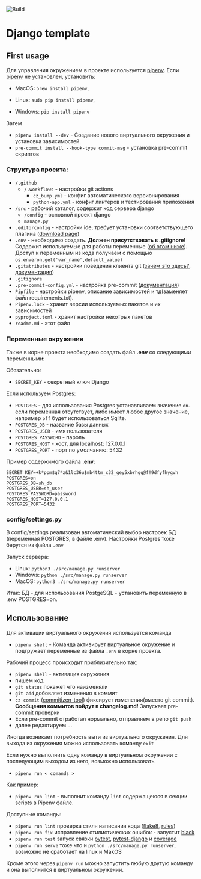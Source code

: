 ![Build](https://github.com/SemenovAV/django_core/workflows/Build/badge.svg)
# Django template

## First usage
Для управления окружением в проектe используется [pipenv](https://pipenv.pypa.io/en/latest/).
Если [pipenv](https://pipenv.pypa.io/en/latest/) не установлен, установить:

- MacOS: `brew install pipenv`,

- Linux: `sudo pip install pipenv`,

- Windows: `pip install pipenv`

Затем 
- `pipenv install --dev` - Создание нового виртуального окружения и установка зависимостей.
- `pre-commit install --hook-type commit-msg` -   установка pre-commit скриптов

### Структура проекта:

 - `/.github`
   - `/.workflows` - настройки git actions
     - `cz_bump.yml` - конфиг автоматического версионирования
     - `python-app.yml` - конфиг линтеров и тестирования приложения
 - `/src` - рабочий каталог, содержит код сервера django
   - `/config` - основной проект django 
   - `manage.py`  
 - `.editorconfig` - настройки ide, требует установки соответствующего плагина ([download page](https://editorconfig.org/#download))
 - `.env` - необходимо создать. **Должен присутствовать в .gitignore!** Содержит используемые для работы переменные ([об этом ниже](###переменные-окружения)).
   Доступ к переменным из кода получаем с помощью `os.enveron.get('var_name',default_value)`
 - `.gitatributes` - настройки поведения клиента git ([зачем это здесь?](https://htmlacademy.ru/blog/boost/tools/konec-stroki), [документация](https://git-scm.com/docs/gitattributes))
 - `.gitignore`
 - `.pre-commit-config.yml` - настройка pre-commit ([документация](https://pre-commit.com/))
 - `Pipfile` - настройки pipenv, описание зависимостей и тд(заменяет файл requirements.txt). 
 - `Pipenv.lock` - хранит версии используемых пакетов и их зависимостей
 - `pyproject.toml` - хранит настройки некотрых пакетов
 - `readme.md` - этот файл

### Переменные окружения
Также в корне проекта необходимо создать файл **.env** со следующими переменными:

Обязательно:
- `SECRET_KEY` - cекретный ключ Django

Если используем Postgres:
- `POSTGRES` - для использования Postgres устанавливаем значение `on`.
  если переменная отсутствует, либо имеет любое другое значение, например `off` будет использоваться Sqlite.
- `POSTGRES_DB` - название базы данных
- `POSTGRES_USER` - имя пользователя
- `POSTGRES_PASSWORD` - пароль
- `POSTGRES_HOST` - хост, для localhost: 127.0.0.1
- `POSTGRES_PORT` - порт по умолчанию: 5432

Пример содержимого файла **.env**:
  ```
  SECRET_KEY=+k*ppm$q7*z&1lc36u$mb4ttm_c32_gey5xbrhgq@f!9dfyfhygvh
  POSTGRES=on
  POSTGRES_DB=sh_db
  POSTGRES_USER=sh_user
  POSTGRES_PASSWORD=password
  POSTGRES_HOST=127.0.0.1
  POSTGRES_PORT=5432
  ```

### config/settings.py
В config/settings реализован автоматический выбор настроек БД (переменная POSTGRES, в файле .env). Настройки Postgres тоже берутся из файла `.env`

Запуск сервера:
- Linux: `python3 ./src/manage.py runserver`
- Windows: `python ./src/manage.py runserver`
- MacOS: `python3 ./src/manage.py runserver` 

Итак:
БД - для использования PostgeSQL - установить переменную в .env POSTGRES=on.

## Использование

Для активации виртуального окружения используется команда 
- `pipenv shell` - Команда активирует виртуальное окружение и подгружает переменные из файла `.env` в корне проекта.

Рабочий процесс происходит приблизительно так:
- `pipenv shell` - активация окружения
- пишем код
- `git status` покажет что наизменяли
- `git add` добовляет изменения в коммит
- `cz commit` ([commitizen-tool](https://commitizen-tools.github.io/commitizen/)) фиксирует изменения(вместо git commit). **Сообщения коммитов пойдут в changelog.md!**
  Запускает pre-commit проверки
- Если pre-commit отработал нормально, отправляем в репо `git push`
- далее редактируем ...
  
Иногда возникает потребность выти из виртуального окружения. Для выхода из окружения можно использовать команду `exit`

Если нужно выполнить одну команду в виртуальном окружении c последующим выходом из него, возможно использовать
- `pipenv run < comands >`

Как пример: 
- `pipenv run lint` - выполнит команду `lint` содержащеюся в секции scripts в Pipenv файле.
    
Доступные команды:
- `pipenv run lint` проверка стиля написания кода ([flake8](https://flake8.pycqa.org/en/latest/), [rules](https://www.flake8rules.com/))
- `pipenv run fix` исправление стилистических ошибок - запустит [black](https://black.readthedocs.io/en/stable/)
- `pipenv run test` запуск связки [pytest](https://docs.pytest.org/en/stable/), [pytest-django](https://pytest-django.readthedocs.io/en/latest/) и [coverage](https://coverage.readthedocs.io/en/coverage-5.3/)
- `pipenv run serve` тоже что и `python ./src/manage.py runserver`, возможно не сработает на linux и MakOS

Кроме этого через `pipenv run` можно запустить любую другую команду и она выполнится в виртуальном окружении.
